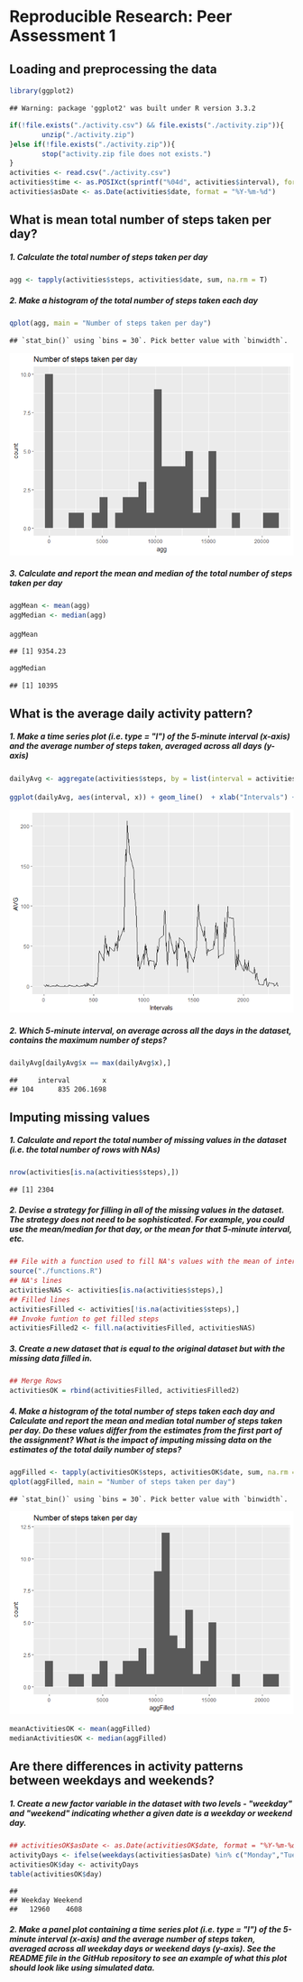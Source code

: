 # Reproducible Research: Peer Assessment 1


## Loading and preprocessing the data

```r
library(ggplot2)
```

```
## Warning: package 'ggplot2' was built under R version 3.3.2
```

```r
if(!file.exists("./activity.csv") && file.exists("./activity.zip")){
        unzip("./activity.zip")
}else if(!file.exists("./activity.zip")){
        stop("activity.zip file does not exists.")
}
activities <- read.csv("./activity.csv")
activities$time <- as.POSIXct(sprintf("%04d", activities$interval), format = "%H%M")
activities$asDate <- as.Date(activities$date, format = "%Y-%m-%d")
```



## What is mean total number of steps taken per day?
##### 1. Calculate the total number of steps taken per day

```r
agg <- tapply(activities$steps, activities$date, sum, na.rm = T)
```
##### 2. Make a histogram of the total number of steps taken each day

```r
qplot(agg, main = "Number of steps taken per day")
```

```
## `stat_bin()` using `bins = 30`. Pick better value with `binwidth`.
```

![](PA1_template_files/figure-html/unnamed-chunk-3-1.png)<!-- -->

##### 3. Calculate and report the mean and median of the total number of steps taken per day

```r
aggMean <- mean(agg)
aggMedian <- median(agg)

aggMean
```

```
## [1] 9354.23
```

```r
aggMedian
```

```
## [1] 10395
```



## What is the average daily activity pattern?
##### 1. Make a time series plot (i.e. type = "l") of the 5-minute interval (x-axis) and the average number of steps taken, averaged across all days (y-axis)

```r
dailyAvg <- aggregate(activities$steps, by = list(interval = activities$interval), FUN = mean, na.rm = T)

ggplot(dailyAvg, aes(interval, x)) + geom_line()  + xlab("Intervals") + ylab("AVG") 
```

![](PA1_template_files/figure-html/unnamed-chunk-5-1.png)<!-- -->

##### 2. Which 5-minute interval, on average across all the days in the dataset, contains the maximum number of steps?



```r
dailyAvg[dailyAvg$x == max(dailyAvg$x),]
```

```
##     interval        x
## 104      835 206.1698
```

## Imputing missing values

##### 1. Calculate and report the total number of missing values in the dataset (i.e. the total number of rows with NAs)

```r
nrow(activities[is.na(activities$steps),])
```

```
## [1] 2304
```

##### 2. Devise a strategy for filling in all of the missing values in the dataset. The strategy does not need to be sophisticated. For example, you could use the mean/median for that day, or the mean for that 5-minute interval, etc.

```r
## File with a function used to fill NA's values with the mean of intervals
source("./functions.R")
## NA's lines
activitiesNAS <- activities[is.na(activities$steps),]
## Filled lines
activitiesFilled <- activities[!is.na(activities$steps),]
## Invoke funtion to get filled steps
activitiesFilled2 <- fill.na(activitiesFilled, activitiesNAS)
```
##### 3. Create a new dataset that is equal to the original dataset but with the missing data filled in.

```r
## Merge Rows
activitiesOK = rbind(activitiesFilled, activitiesFilled2)
```
##### 4. Make a histogram of the total number of steps taken each day and Calculate and report the mean and median total number of steps taken per day. Do these values differ from the estimates from the first part of the assignment? What is the impact of imputing missing data on the estimates of the total daily number of steps?

```r
aggFilled <- tapply(activitiesOK$steps, activitiesOK$date, sum, na.rm = T)
qplot(aggFilled, main = "Number of steps taken per day")
```

```
## `stat_bin()` using `bins = 30`. Pick better value with `binwidth`.
```

![](PA1_template_files/figure-html/unnamed-chunk-10-1.png)<!-- -->

```r
meanActivitiesOK <- mean(aggFilled)
medianActivitiesOK <- median(aggFilled)
```


## Are there differences in activity patterns between weekdays and weekends?
##### 1. Create a new factor variable in the dataset with two levels - "weekday" and "weekend" indicating whether a given date is a weekday or weekend day.

```r
## activitiesOK$asDate <- as.Date(activitiesOK$date, format = "%Y-%m-%d")
activityDays <- ifelse(weekdays(activities$asDate) %in% c("Monday","Tuesday","Wednesday","Thursday","Friday"), yes = "Weekday", no = "Weekend")
activitiesOK$day <- activityDays
table(activitiesOK$day)
```

```
## 
## Weekday Weekend 
##   12960    4608
```
##### 2. Make a panel plot containing a time series plot (i.e. type = "l") of the 5-minute interval (x-axis) and the average number of steps taken, averaged across all weekday days or weekend days (y-axis). See the README file in the GitHub repository to see an example of what this plot should look like using simulated data.


